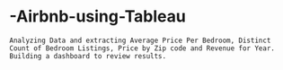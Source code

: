 # -Airbnb-using-Tableau
	Analyzing Data and extracting Average Price Per Bedroom, Distinct Count of Bedroom Listings, Price by Zip code and Revenue for Year.
	Building a dashboard to review results.
